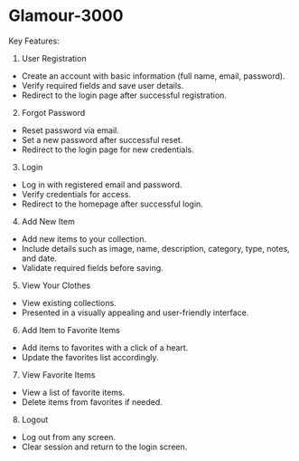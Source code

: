 # Glamour-3000

Key Features:

1. User Registration
- Create an account with basic information (full name, email, password).
- Verify required fields and save user details.
- Redirect to the login page after successful registration.

2. Forgot Password
- Reset password via email.
- Set a new password after successful reset.
- Redirect to the login page for new credentials.

3. Login
- Log in with registered email and password.
- Verify credentials for access.
- Redirect to the homepage after successful login.

4. Add New Item
- Add new items to your collection.
- Include details such as image, name, description, category, type, notes, and date.
- Validate required fields before saving.

5. View Your Clothes
- View existing collections.
- Presented in a visually appealing and user-friendly interface.

6. Add Item to Favorite Items
- Add items to favorites with a click of a heart.
- Update the favorites list accordingly.

7. View Favorite Items
- View a list of favorite items.
- Delete items from favorites if needed.

8. Logout
- Log out from any screen.
- Clear session and return to the login screen.

